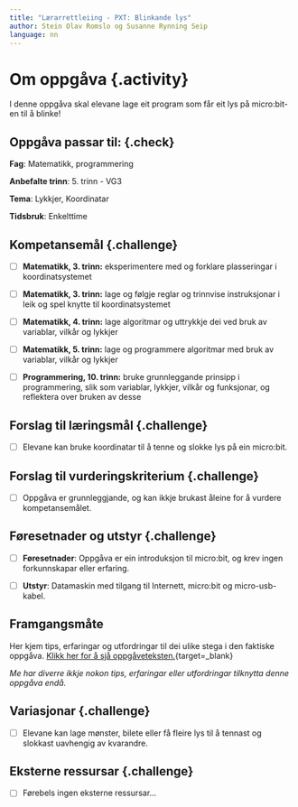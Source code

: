```yaml
---
title: "Lærarrettleiing - PXT: Blinkande lys"
author: Stein Olav Romslo og Susanne Rynning Seip
language: nn
---
```



# Om oppgåva {.activity}

I denne oppgåva skal elevane lage eit program som får eit lys på micro:bit-en
til å blinke!

## Oppgåva passar til: {.check}

__Fag__: Matematikk, programmering

__Anbefalte trinn__: 5. trinn - VG3

__Tema__: Lykkjer, Koordinatar

__Tidsbruk__: Enkelttime

## Kompetansemål {.challenge}

- [ ] __Matematikk, 3. trinn:__ eksperimentere med og forklare plasseringar i koordinatsystemet

- [ ] __Matematikk, 3. trinn:__ lage og følgje reglar og trinnvise instruksjonar i leik og spel knytte til koordinatsystemet

- [ ] __Matematikk, 4. trinn:__ lage algoritmar og uttrykkje dei ved bruk av variablar, vilkår og lykkjer

- [ ] __Matematikk, 5. trinn:__ lage og programmere algoritmar med bruk av variablar, vilkår og lykkjer

- [ ] __Programmering, 10. trinn:__ bruke grunnleggande prinsipp i programmering, slik som variablar, lykkjer, vilkår og funksjonar, og reflektera over bruken av desse

## Forslag til læringsmål {.challenge}

- [ ] Elevane kan bruke koordinatar til å tenne og slokke lys på ein micro:bit.

## Forslag til vurderingskriterium {.challenge}

- [ ] Oppgåva er grunnleggjande, og kan ikkje brukast åleine for å vurdere
  kompetansemålet.

## Føresetnader og utstyr {.challenge}

- [ ] __Føresetnader__: Oppgåva er ein introduksjon til micro:bit, og krev
  ingen forkunnskapar eller erfaring.

- [ ] __Utstyr__: Datamaskin med tilgang til Internett, micro:bit og
  micro-usb-kabel.

## Framgangsmåte

Her kjem tips, erfaringar og utfordringar til dei ulike stega i den faktiske
oppgåva. [Klikk her for å sjå
oppgåveteksten.](../pxt_blinkende_lys/blinkende_lys_nn.html){target=_blank}

_Me har diverre ikkje nokon tips, erfaringar eller utfordringar tilknytta denne
oppgåva endå._

## Variasjonar {.challenge}

- [ ] Elevane kan lage mønster, bilete eller få fleire lys til å tennast og
  slokkast uavhengig av kvarandre.

## Eksterne ressursar {.challenge}

- [ ] Førebels ingen eksterne ressursar...
